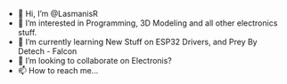 - 👋 Hi, I’m @LasmanisR
- 👀 I’m interested in Programming, 3D Modeling and all other electronics stuff.
- 🌱 I’m currently learning New Stuff on ESP32 Drivers, and Prey By Detech - Falcon
- 💞️ I’m looking to collaborate on Electronis?
- 📫 How to reach me...

<!---
LasmanisR/LasmanisR is a ✨ special ✨ repository because its `README.md` (this file) appears on your GitHub profile.
You can click the Preview link to take a look at your changes.
--->

